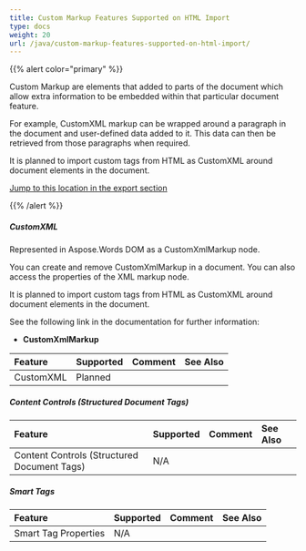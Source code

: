 ```yaml
---
title: Custom Markup Features Supported on HTML Import
type: docs
weight: 20
url: /java/custom-markup-features-supported-on-html-import/
---
```


{{% alert color="primary" %}} 

Custom Markup are elements that added to parts of the document which allow extra information to be embedded within that particular document feature.

For example, CustomXML markup can be wrapped around a paragraph in the document and user-defined data added to it. This data can then be retrieved from those paragraphs when required.

It is planned to import custom tags from HTML as CustomXML around document elements in the document.

[Jump to this location in the export section](/words/java/custom-markup-features-supported-on-html-export/)

{{% /alert %}} 
##### **CustomXML**
Represented in Aspose.Words DOM as a CustomXmlMarkup node.

You can create and remove CustomXmlMarkup in a document. You can also access the properties of the XML markup node.

It is planned to import custom tags from HTML as CustomXML around document elements in the document.

See the following link in the documentation for further information:

- **CustomXmlMarkup**

|**Feature**|**Supported**|**Comment**|**See Also**|
| :- | :- | :- | :- |
|CustomXML|Planned| | |

##### **Content Controls (Structured Document Tags)**

|**Feature**|**Supported**|**Comment**|**See Also**|
| :- | :- | :- | :- |
|Content Controls (Structured Document Tags)|N/A| | |

##### **Smart Tags**

|**Feature**|**Supported**|**Comment**|**See Also**|
| :- | :- | :- | :- |
|Smart Tag Properties|N/A| | |

